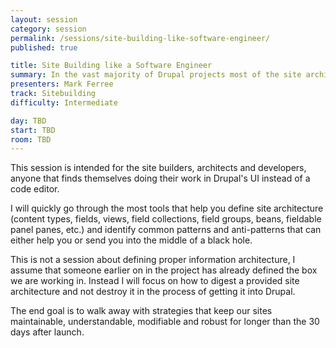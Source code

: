 ```yaml
---
layout: session
category: session
permalink: /sessions/site-building-like-software-engineer/
published: true

title: Site Building like a Software Engineer
summary: In the vast majority of Drupal projects most of the site architecture is defined by clicking around in the admin area. This ends up being both extremely powerful and dangerous. To help avoid some of the dangers I propose we start taking site building as seriously as software engineers take their data and object models.
presenters: Mark Ferree
track: Sitebuilding
difficulty: Intermediate

day: TBD
start: TBD
room: TBD
---
```


This session is intended for the site builders, architects and developers, anyone that finds themselves doing their work in Drupal's UI instead of a code editor.

I will quickly go through the most tools that help you define site architecture (content types, fields, views, field collections, field groups, beans, fieldable panel panes, etc.) and identify common patterns and anti-patterns that can either help you or send you into the middle of a black hole.

This is not a session about defining proper information architecture, I assume that someone earlier on in the project has already defined the box we are working in. Instead I will focus on how to digest a provided site architecture and not destroy it in the process of getting it into Drupal.

The end goal is to walk away with strategies that keep our sites maintainable, understandable, modifiable and robust for longer than the 30 days after launch.
